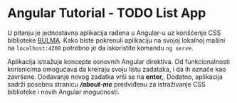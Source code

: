 # Angular Tutorial - TODO List App

U pitanju je jednostavna aplikacija rađena u Angular-u uz korišćenje CSS biblioteke [BULMA](bulma.io). Kako biste pokrenuli aplikaciju na svojoj lokalnoj mašini na `localhost:4200` potrebno je da iskoristite komandu `ng serve`. 

Aplikacija istražuje koncepte osnovnih Angular direktiva. Od funkcionalnosti korisnicima omogućava da kreiraju svoju listu zadataka, i da ih označe kao završene. Dodavanje novog zadatka vrši se na **enter‚**.  Dodatno, aplikacija sadrži posebnu stranicu ***/about-me*** predviđenu za istraživanje CSS biblioteke i novih Angular mogućnosti.